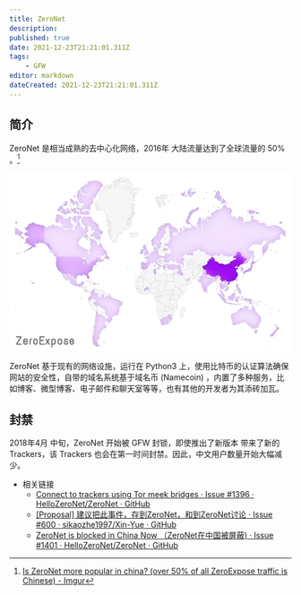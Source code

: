 ```yaml
---
title: ZeroNet
description:
published: true
date: 2021-12-23T21:21:01.311Z
tags:
    - GFW
editor: markdown
dateCreated: 2021-12-23T21:21:01.311Z
---
```


## 简介

ZeroNet 是相当成熟的去中心化网络，2016年 大陆流量达到了全球流量的 50% 。[^0Pic]

[^0Pic]: [Is ZeroNet more popular in china? (over 50% of all ZeroExpose traffic is Chinese) - Imgur](https://web.archive.org/web/20211223123025/https://imgur.com/9GPgBNc)

![流量图](/src/anti-censorship/ZeroNet/ZeroNet_China.webp)

ZeroNet 基于现有的网络设施，运行在 Python3 上，使用比特币的认证算法确保网站的安全性，自带的域名系统基于域名币 (Namecoin) ，内置了多种服务，比如博客、微型博客、电子邮件和聊天室等等，也有其他的开发者为其添砖加瓦。

## 封禁

2018年4月 中旬，ZeroNet 开始被 GFW 封锁，即使推出了新版本 带来了新的 Trackers，该 Trackers 也会在第一时间封禁。因此，中文用户数量开始大幅减少。

+ 相关链接
    + [Connect to trackers using Tor meek bridges · Issue #1396 · HelloZeroNet/ZeroNet · GitHub](https://web.archive.org/web/20201030101908/https://github.com/HelloZeroNet/ZeroNet/issues/1396)
    + [[Proposal] 建议把此事件，存到ZeroNet，和到ZeroNet讨论 · Issue #600 · sikaozhe1997/Xin-Yue · GitHub](https://web.archive.org/web/20210124152839/https://github.com/sikaozhe1997/Xin-Yue/issues/600)
    + [ZeroNet is blocked in China Now （ZeroNet在中国被屏蔽) · Issue #1401 · HelloZeroNet/ZeroNet · GitHub](https://web.archive.org/web/20201030101902/https://github.com/HelloZeroNet/ZeroNet/issues/1401)
